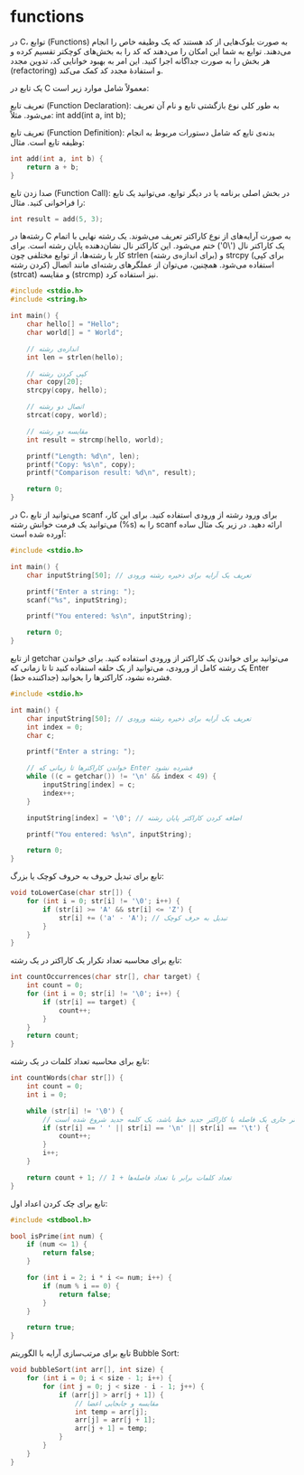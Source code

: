 # functions

در C، توابع (Functions) به صورت بلوک‌هایی از کد هستند که یک وظیفه خاص را انجام می‌دهند. توابع به شما این امکان را می‌دهند که کد را به بخش‌های کوچکتر تقسیم کرده و هر بخش را به صورت جداگانه اجرا کنید. این امر به بهبود خوانایی کد، تدوین مجدد (refactoring) و استفادهٔ مجدد کد کمک می‌کند.

یک تابع در C معمولاً شامل موارد زیر است:

تعریف تابع (Function Declaration): به طور کلی نوع بازگشتی تابع و نام آن تعریف می‌شود. مثلاً: int add(int a, int b);

تعریف تابع (Function Definition): بدنه‌ی تابع که شامل دستورات مربوط به انجام وظیفه تابع است. مثال:

```c
int add(int a, int b) {
    return a + b;
}
```
صدا زدن تابع (Function Call): در بخش اصلی برنامه یا در دیگر توابع، می‌توانید یک تابع را فراخوانی کنید. مثال:
```c
int result = add(5, 3);
```


رشته‌ها در C به صورت آرایه‌های از نوع کاراکتر تعریف می‌شوند. یک رشته نهایی با اتمام یک کاراکتر نال ('\0') ختم می‌شود. این کاراکتر نال نشان‌دهنده پایان رشته است. برای کار با رشته‌ها، از توابع مختلفی چون strlen (برای اندازه‌ی رشته) و strcpy (برای کپی کردن رشته) استفاده می‌شود. همچنین، می‌توان از عملگرهای رشته‌ای مانند اتصال (strcat) و مقایسه (strcmp) نیز استفاده کرد.



```c
#include <stdio.h>
#include <string.h>

int main() {
    char hello[] = "Hello";
    char world[] = " World";

    // اندازه‌ی رشته
    int len = strlen(hello);

    // کپی کردن رشته
    char copy[20];
    strcpy(copy, hello);

    // اتصال دو رشته
    strcat(copy, world);

    // مقایسه دو رشته
    int result = strcmp(hello, world);

    printf("Length: %d\n", len);
    printf("Copy: %s\n", copy);
    printf("Comparison result: %d\n", result);

    return 0;
}
```
در C، می‌توانید از تابع scanf برای ورود رشته از ورودی استفاده کنید. برای این کار، می‌توانید یک فرمت خوانش رشته (%s) را به scanf ارائه دهید. در زیر یک مثال ساده آورده شده است:
```c
#include <stdio.h>

int main() {
    char inputString[50]; // تعریف یک آرایه برای ذخیره رشته ورودی

    printf("Enter a string: ");
    scanf("%s", inputString);

    printf("You entered: %s\n", inputString);

    return 0;
}
```

از تابع getchar می‌توانید برای خواندن یک کاراکتر از ورودی استفاده کنید. برای خواندن یک رشته کامل از ورودی، می‌توانید از یک حلقه استفاده کنید تا تا زمانی که Enter (جداکننده خط) فشرده نشود، کاراکترها را بخوانید.
```c
#include <stdio.h>

int main() {
    char inputString[50]; // تعریف یک آرایه برای ذخیره رشته ورودی
    int index = 0;
    char c;

    printf("Enter a string: ");

    // خواندن کاراکترها تا زمانی که Enter فشرده نشود
    while ((c = getchar()) != '\n' && index < 49) {
        inputString[index] = c;
        index++;
    }

    inputString[index] = '\0'; // اضافه کردن کاراکتر پایان رشته

    printf("You entered: %s\n", inputString);

    return 0;
}
```
تابع برای تبدیل حروف به حروف کوچک یا بزرگ:
```c
void toLowerCase(char str[]) {
    for (int i = 0; str[i] != '\0'; i++) {
        if (str[i] >= 'A' && str[i] <= 'Z') {
            str[i] += ('a' - 'A'); // تبدیل به حرف کوچک
        }
    }
}
```

تابع برای محاسبه تعداد تکرار یک کاراکتر در یک رشته:
```c
int countOccurrences(char str[], char target) {
    int count = 0;
    for (int i = 0; str[i] != '\0'; i++) {
        if (str[i] == target) {
            count++;
        }
    }
    return count;
}
```

تابع برای محاسبه تعداد کلمات در یک رشته:
```c
int countWords(char str[]) {
    int count = 0;
    int i = 0;

    while (str[i] != '\0') {
        // اگر کاراکتر جاری یک فاصله یا کاراکتر جدید خط باشد، یک کلمه جدید شروع شده است
        if (str[i] == ' ' || str[i] == '\n' || str[i] == '\t') {
            count++;
        }
        i++;
    }

    return count + 1; // تعداد کلمات برابر با تعداد فاصله‌ها + 1
}
```



تابع برای چک کردن اعداد اول:
```c
#include <stdbool.h>

bool isPrime(int num) {
    if (num <= 1) {
        return false;
    }

    for (int i = 2; i * i <= num; i++) {
        if (num % i == 0) {
            return false;
        }
    }

    return true;
}
```

تابع برای مرتب‌سازی آرایه با الگوریتم Bubble Sort:
```c
void bubbleSort(int arr[], int size) {
    for (int i = 0; i < size - 1; i++) {
        for (int j = 0; j < size - i - 1; j++) {
            if (arr[j] > arr[j + 1]) {
                // مقایسه و جابجایی اعضا
                int temp = arr[j];
                arr[j] = arr[j + 1];
                arr[j + 1] = temp;
            }
        }
    }
}
```





